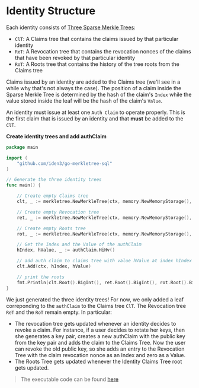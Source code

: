 # Identity Structure

Each identity consists of [Three Sparse Merkle Trees](https://docs.iden3.io/protocol/spec/#identity-state-update):

- `ClT`: A Claims tree that contains the claims issued by that particular identity
- `ReT`: A Revocation tree that contains the revocation nonces of the claims that have been revoked by that particular identity
- `RoT`: A Roots tree that contains the history of the tree roots from the Claims tree

Claims issued by an identity are added to the Claims tree (we'll see in a while why that's not always the case). The position of a claim inside the Sparse Merkle Tree is determined by the hash of the claim's `Index` while the value stored inside the leaf will be the hash of the claim's `Value`.

An identity must issue at least one `Auth Claim` to operate properly. This is the first claim that is issued by an identity and that **must** be added to the `ClT`.

**Create identity trees and add authClaim**

```go
package main

import (
    "github.com/iden3/go-merkletree-sql"
)

// Generate the three identity trees
func main() {

    // Create empty Claims tree
    clt, _ := merkletree.NewMerkleTree(ctx, memory.NewMemoryStorage(), 32) 

    // Create empty Revocation tree
    ret, _ := merkletree.NewMerkleTree(ctx, memory.NewMemoryStorage(), 32) 

    // Create empty Roots tree
    rot, _ := merkletree.NewMerkleTree(ctx, memory.NewMemoryStorage(), 32) 

    // Get the Index and the Value of the authClaim
    hIndex, hValue, _ := authClaim.HiHv()

    // add auth claim to claims tree with value hValue at index hIndex
    clt.Add(ctx, hIndex, hValue)

    // print the roots
    fmt.Println(clt.Root().BigInt(), ret.Root().BigInt(), rot.Root().BigInt())
}
```

We just generated the three identity trees! For now, we only added a leaf correponding to the `authClaim` to the Claims tree `ClT`. The Revocation tree `ReT` and the `RoT` remain empty. In particular:

- The revocation tree gets updated whenever an identity decides to revoke a claim. For instance, if a user decides to rotate her keys, then she generates a key pair, creates a new authClaim with the public key from the key pair and adds the claim to the Claims Tree. Now the user can revoke the old public key, so she adds an entry to the Revocation Tree with the claim revocation nonce as an Index and zero as a Value. 
- The Roots Tree gets updated whenever the Identity Claims Tree root gets updated.

> The executable code can be found [here](https://github.com/0xPolygonID/tutorial-examples/blob/main/issuer-protocol/main.go#L92)

